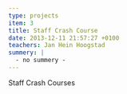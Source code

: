 ```yaml
---
type: projects
item: 3
title: Staff Crash Course
date: 2013-12-11 21:57:27 +0100
teachers: Jan Hein Hoogstad
summery: |
  - no summery - 
---
```

Staff Crash Courses